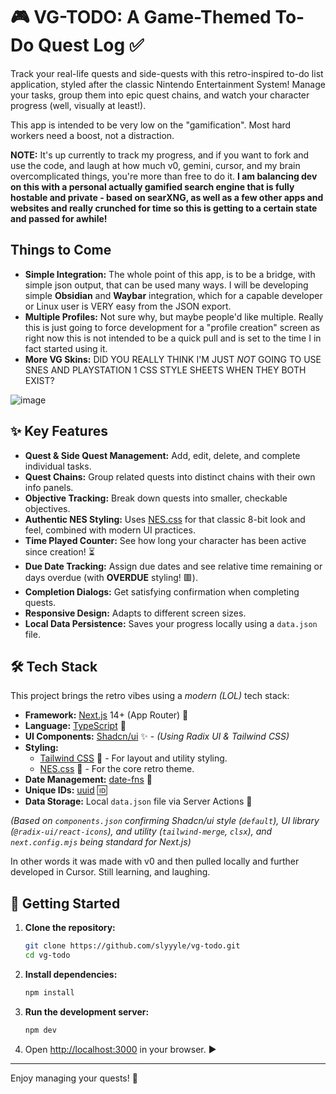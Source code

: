 # 🎮 VG-TODO: A Game-Themed To-Do Quest Log ✅

Track your real-life quests and side-quests with this retro-inspired to-do list application, styled after the classic Nintendo Entertainment System! Manage your tasks, group them into epic quest chains, and watch your character progress (well, visually at least!).

This app is intended to be very low on the "gamification".  Most hard workers need a boost, not a distraction.  

**NOTE:** It's up currently to track my progress, and if you want to fork and use the code, and laugh at how much v0, gemini, cursor, and my brain overcomplicated things, you're more than free to do it.  **I am balancing dev on this with a personal actually gamified search engine that is fully hostable and private - based on searXNG, as well as a few other apps and websites and really crunched for time so this is getting to a certain state and passed for awhile!**

## Things to Come

*   **Simple Integration:** The whole point of this app, is to be a bridge, with simple json output, that can be used many ways.  I will be developing simple **Obsidian** and **Waybar** integration, which for a capable developer or Linux user is VERY easy from the JSON export.
*   **Multiple Profiles:** Not sure why, but maybe people'd like multiple.  Really this is just going to force development for a "profile creation" screen as right now this is not intended to be a quick pull and is set to the time I in fact started using it.  
*   **More VG Skins:** DID YOU REALLY THINK I'M JUST *NOT* GOING TO USE SNES AND PLAYSTATION 1 CSS STYLE SHEETS WHEN THEY BOTH EXIST?

![image](https://github.com/user-attachments/assets/e3d6b57f-6c6e-420f-8bda-72b2712e8d7d)

## ✨ Key Features

*   **Quest & Side Quest Management:** Add, edit, delete, and complete individual tasks.
*   **Quest Chains:** Group related quests into distinct chains with their own info panels.
*   **Objective Tracking:** Break down quests into smaller, checkable objectives.
*   **Authentic NES Styling:** Uses [NES.css](https://nostalgic-css.github.io/NES.css/) for that classic 8-bit look and feel, combined with modern UI practices.
*   **Time Played Counter:** See how long your character has been active since creation! ⏳
*   **Due Date Tracking:** Assign due dates and see relative time remaining or days overdue (with **OVERDUE** styling! 🟥).
*   **Completion Dialogs:** Get satisfying confirmation when completing quests.
*   **Responsive Design:** Adapts to different screen sizes.
*   **Local Data Persistence:** Saves your progress locally using a `data.json` file.

## 🛠️ Tech Stack

This project brings the retro vibes using a *modern (LOL)* tech stack:

*   **Framework:** [Next.js](https://nextjs.org/) 14+ (App Router) 🚀
*   **Language:** [TypeScript](https://www.typescriptlang.org/) 🔷
*   **UI Components:** [Shadcn/ui](https://ui.shadcn.com/) ✨ - _(Using Radix UI & Tailwind CSS)_
*   **Styling:**
    *   [Tailwind CSS](https://tailwindcss.com/) 💨 - For layout and utility styling.
    *   [NES.css](https://nostalgic-css.github.io/NES.css/) 👾 - For the core retro theme.
*   **Date Management:** [date-fns](https://date-fns.org/) 📅
*   **Unique IDs:** [uuid](https://github.com/uuidjs/uuid) 🆔
*   **Data Storage:** Local `data.json` file via Server Actions 💾

*(Based on `components.json` confirming Shadcn/ui style (`default`), UI library (`@radix-ui/react-icons`), and utility (`tailwind-merge`, `clsx`), and `next.config.mjs` being standard for Next.js)*

In other words it was made with v0 and then pulled locally and further developed in Cursor.  Still learning, and laughing.

## 🚀 Getting Started

1.  **Clone the repository:**
    ```bash
    git clone https://github.com/slyyyle/vg-todo.git
    cd vg-todo
    ```
2.  **Install dependencies:**
    ```bash
    npm install
    ```
3.  **Run the development server:**
    ```bash
    npm dev
    ```
4.  Open [http://localhost:3000](http://localhost:3000) in your browser. ▶️

---

Enjoy managing your quests! 🎉
